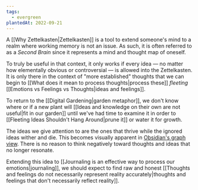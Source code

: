 ```yaml
---
tags:
  - evergreen
plantedAt: 2022-09-21
---
```

A [[Why Zettelkasten|Zettelkasten]] is a tool to extend someone's mind to a realm where working memory is not an issue. As such, it is often referred to as a *Second Brain* since it represents a mind and thought map of oneself.

To truly be useful in that context, it only works if every idea — no matter how elementally obvious or controversial — is allowed into the Zettelkasten. It is only there in the context of "more established" thoughts that we can begin to [[What does it mean to process thoughts|process these]] *fleeting* [[Emotions vs Feelings vs Thoughts|ideas and feelings]].

To return to the [[Digital Gardening|garden metaphor]], we don't know where or if a new plant will [[Ideas and knowledge on their own are not useful|fit in our garden]] until we've had time to examine it in order to [[Fleeting Ideas Shouldn't Hang Around|prune it]] or water it for growth.

The ideas we give attention to are the ones that thrive while the ignored ideas wither and die. This becomes visually apparent in [Obsidian's graph view](https://help.obsidian.md/Plugins/Graph+view). There is no reason to think negatively toward thoughts and ideas that no longer resonate.

Extending this idea to [[Journaling is an effective way to process our emotions|journaling]], we should expect to find raw and honest [[Thoughts and feelings do not necessarily represent reality accurately|thoughts and feelings that don't necessarily reflect reality]].